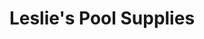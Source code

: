 ---
title: "Leslie's Pool Supplies"
url: /fresno/leslies-pool-supplies-west-shaw-avenue/
shop: swimming pool
---